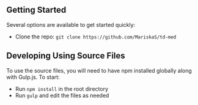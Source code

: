 ## Getting Started

Several options are available to get started quickly:
* Clone the repo: `git clone https://github.com/MariskaS/td-med`

## Developing Using Source Files

To use the source files, you will need to have npm installed globally along with Gulp.js. To start:
* Run `npm install` in the root directory
* Run `gulp` and edit the files as needed
